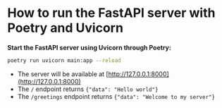 # How to run the FastAPI server with Poetry and Uvicorn


**Start the FastAPI server using Uvicorn through Poetry:**
```sh
poetry run uvicorn main:app --reload
```

- The server will be available at [http://127.0.0.1:8000](http://127.0.0.1:8000)
- The `/` endpoint returns `{"data": "Hello world"}`
- The `/greetings` endpoint returns `{"data": "Welcome to my server"}`